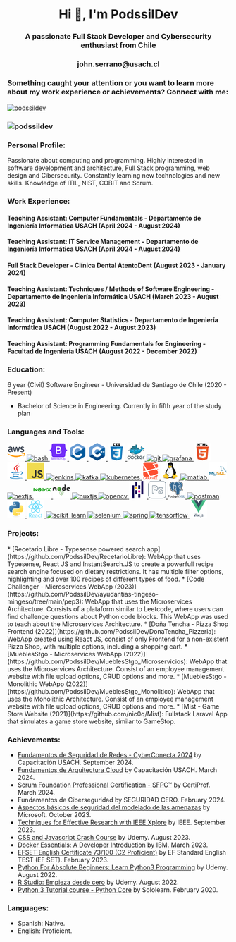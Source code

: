 <h1 align="center">Hi 👋, I'm PodssilDev</h1>
<h3 align="center">A passionate Full Stack Developer and Cybersecurity enthusiast from Chile</h3>
<h3 align="center">john.serrano@usach.cl</h3>

<h3 align="left">Something caught your attention or you want to learn more about my work experience or achievements? Connect with me:</h3>
<p align="left">
<a href="https://linkedin.com/in/podssildev" target="blank"><img align="center" src="https://raw.githubusercontent.com/rahuldkjain/github-profile-readme-generator/master/src/images/icons/Social/linked-in-alt.svg" alt="podssildev" height="30" width="40" /></a>
</p>
                                                          
<h3 align ="center">
  
<p align="left"> <img src="https://komarev.com/ghpvc/?username=podssildev&label=Profile%20views&color=0e75b6&style=flat" alt="podssildev" /> </p>

<h3 align="left"> Personal Profile: </h3>
<p> Passionate about computing and programming. Highly interested in software development and architecture, Full Stack programming, web
design and Cibersecurity. Constantly learning new technologies and new skills. Knowledge of ITIL, NIST, COBIT and Scrum. </p>

<h3 align="left" > Work Experience: </h3>
<h4> <b>Teaching Assistant: Computer Fundamentals</b> - Departamento de Ingeniería Informática USACH (April 2024 - August 2024) </h4>
<h4> <b> Teaching Assistant: IT Service Management </b> - Departamento de Ingeniería Informática USACH (April 2024 - August 2024) </h4>
<h4> <b> Full Stack Developer </b> - Clínica Dental AtentoDent (August 2023 - January 2024) </h4>
<h4> <b> Teaching Assistant: Techniques / Methods of Software Engineering </b> - Departamento de Ingeniería Informática USACH (March 2023 - August 2023)</h4>
<h4> <b> Teaching Assistant: Computer Statistics </b> - Departamento de Ingeniería Informática USACH (August 2022 - August 2023)</h4>
<h4> <b> Teaching Assistant: Programming Fundamentals for Engineering  </b> - Facultad de Ingeniería USACH (August 2022 - December 2022)</h4>
<h3 align="left">Education:</h3>

<p> 6 year (Civil) Software Engineer - Universidad de Santiago de Chile (2020 - Present) </p>

* Bachelor of Science in Engineering. Currently in fifth year of the study plan

<h3 align="left">Languages and Tools:</h3>
<p align="left"> <a href="https://aws.amazon.com" target="_blank" rel="noreferrer"> <img src="https://raw.githubusercontent.com/devicons/devicon/master/icons/amazonwebservices/amazonwebservices-original-wordmark.svg" alt="aws" width="40" height="40"/> </a> <a href="https://www.gnu.org/software/bash/" target="_blank" rel="noreferrer"> <img src="https://www.vectorlogo.zone/logos/gnu_bash/gnu_bash-icon.svg" alt="bash" width="40" height="40"/> </a> <a href="https://getbootstrap.com" target="_blank" rel="noreferrer"> <img src="https://raw.githubusercontent.com/devicons/devicon/master/icons/bootstrap/bootstrap-plain-wordmark.svg" alt="bootstrap" width="40" height="40"/> </a> <a href="https://www.cprogramming.com/" target="_blank" rel="noreferrer"> <img src="https://raw.githubusercontent.com/devicons/devicon/master/icons/c/c-original.svg" alt="c" width="40" height="40"/> </a> <a href="https://www.w3schools.com/cpp/" target="_blank" rel="noreferrer"> <img src="https://raw.githubusercontent.com/devicons/devicon/master/icons/cplusplus/cplusplus-original.svg" alt="cplusplus" width="40" height="40"/> </a> <a href="https://www.w3schools.com/css/" target="_blank" rel="noreferrer"> <img src="https://raw.githubusercontent.com/devicons/devicon/master/icons/css3/css3-original-wordmark.svg" alt="css3" width="40" height="40"/> </a> <a href="https://www.docker.com/" target="_blank" rel="noreferrer"> <img src="https://raw.githubusercontent.com/devicons/devicon/master/icons/docker/docker-original-wordmark.svg" alt="docker" width="40" height="40"/> </a> <a href="https://git-scm.com/" target="_blank" rel="noreferrer"> <img src="https://www.vectorlogo.zone/logos/git-scm/git-scm-icon.svg" alt="git" width="40" height="40"/> </a> <a href="https://grafana.com" target="_blank" rel="noreferrer"> <img src="https://www.vectorlogo.zone/logos/grafana/grafana-icon.svg" alt="grafana" width="40" height="40"/> </a> <a href="https://www.w3.org/html/" target="_blank" rel="noreferrer"> <img src="https://raw.githubusercontent.com/devicons/devicon/master/icons/html5/html5-original-wordmark.svg" alt="html5" width="40" height="40"/> </a> <a href="https://www.java.com" target="_blank" rel="noreferrer"> <img src="https://raw.githubusercontent.com/devicons/devicon/master/icons/java/java-original.svg" alt="java" width="40" height="40"/> </a> <a href="https://developer.mozilla.org/en-US/docs/Web/JavaScript" target="_blank" rel="noreferrer"> <img src="https://raw.githubusercontent.com/devicons/devicon/master/icons/javascript/javascript-original.svg" alt="javascript" width="40" height="40"/> </a> <a href="https://www.jenkins.io" target="_blank" rel="noreferrer"> <img src="https://www.vectorlogo.zone/logos/jenkins/jenkins-icon.svg" alt="jenkins" width="40" height="40"/> </a> <a href="https://kafka.apache.org/" target="_blank" rel="noreferrer"> <img src="https://www.vectorlogo.zone/logos/apache_kafka/apache_kafka-icon.svg" alt="kafka" width="40" height="40"/> </a> <a href="https://kubernetes.io" target="_blank" rel="noreferrer"> <img src="https://www.vectorlogo.zone/logos/kubernetes/kubernetes-icon.svg" alt="kubernetes" width="40" height="40"/> </a> <a href="https://laravel.com/" target="_blank" rel="noreferrer"> <img src="https://raw.githubusercontent.com/devicons/devicon/master/icons/laravel/laravel-plain-wordmark.svg" alt="laravel" width="40" height="40"/> </a> <a href="https://www.linux.org/" target="_blank" rel="noreferrer"> <img src="https://raw.githubusercontent.com/devicons/devicon/master/icons/linux/linux-original.svg" alt="linux" width="40" height="40"/> </a> <a href="https://www.mathworks.com/" target="_blank" rel="noreferrer"> <img src="https://upload.wikimedia.org/wikipedia/commons/2/21/Matlab_Logo.png" alt="matlab" width="40" height="40"/> </a> <a href="https://www.mysql.com/" target="_blank" rel="noreferrer"> <img src="https://raw.githubusercontent.com/devicons/devicon/master/icons/mysql/mysql-original-wordmark.svg" alt="mysql" width="40" height="40"/> </a> <a href="https://nextjs.org/" target="_blank" rel="noreferrer"> <img src="https://cdn.worldvectorlogo.com/logos/nextjs-2.svg" alt="nextjs" width="40" height="40"/> </a> <a href="https://www.nginx.com" target="_blank" rel="noreferrer"> <img src="https://raw.githubusercontent.com/devicons/devicon/master/icons/nginx/nginx-original.svg" alt="nginx" width="40" height="40"/> </a> <a href="https://nodejs.org" target="_blank" rel="noreferrer"> <img src="https://raw.githubusercontent.com/devicons/devicon/master/icons/nodejs/nodejs-original-wordmark.svg" alt="nodejs" width="40" height="40"/> </a> <a href="https://nuxtjs.org/" target="_blank" rel="noreferrer"> <img src="https://www.vectorlogo.zone/logos/nuxtjs/nuxtjs-icon.svg" alt="nuxtjs" width="40" height="40"/> </a> <a href="https://opencv.org/" target="_blank" rel="noreferrer"> <img src="https://www.vectorlogo.zone/logos/opencv/opencv-icon.svg" alt="opencv" width="40" height="40"/> </a> <a href="https://pandas.pydata.org/" target="_blank" rel="noreferrer"> <img src="https://raw.githubusercontent.com/devicons/devicon/2ae2a900d2f041da66e950e4d48052658d850630/icons/pandas/pandas-original.svg" alt="pandas" width="40" height="40"/> </a> <a href="https://www.photoshop.com/en" target="_blank" rel="noreferrer"> <img src="https://raw.githubusercontent.com/devicons/devicon/master/icons/photoshop/photoshop-line.svg" alt="photoshop" width="40" height="40"/> </a> <a href="https://www.postgresql.org" target="_blank" rel="noreferrer"> <img src="https://raw.githubusercontent.com/devicons/devicon/master/icons/postgresql/postgresql-original-wordmark.svg" alt="postgresql" width="40" height="40"/> </a> <a href="https://postman.com" target="_blank" rel="noreferrer"> <img src="https://www.vectorlogo.zone/logos/getpostman/getpostman-icon.svg" alt="postman" width="40" height="40"/> </a> <a href="https://www.python.org" target="_blank" rel="noreferrer"> <img src="https://raw.githubusercontent.com/devicons/devicon/master/icons/python/python-original.svg" alt="python" width="40" height="40"/> </a> <a href="https://reactjs.org/" target="_blank" rel="noreferrer"> <img src="https://raw.githubusercontent.com/devicons/devicon/master/icons/react/react-original-wordmark.svg" alt="react" width="40" height="40"/> </a> <a href="https://scikit-learn.org/" target="_blank" rel="noreferrer"> <img src="https://upload.wikimedia.org/wikipedia/commons/0/05/Scikit_learn_logo_small.svg" alt="scikit_learn" width="40" height="40"/> </a> <a href="https://www.selenium.dev" target="_blank" rel="noreferrer"> <img src="https://raw.githubusercontent.com/detain/svg-logos/780f25886640cef088af994181646db2f6b1a3f8/svg/selenium-logo.svg" alt="selenium" width="40" height="40"/> </a> <a href="https://spring.io/" target="_blank" rel="noreferrer"> <img src="https://www.vectorlogo.zone/logos/springio/springio-icon.svg" alt="spring" width="40" height="40"/> </a> <a href="https://www.tensorflow.org" target="_blank" rel="noreferrer"> <img src="https://www.vectorlogo.zone/logos/tensorflow/tensorflow-icon.svg" alt="tensorflow" width="40" height="40"/> </a> <a href="https://vuejs.org/" target="_blank" rel="noreferrer"> <img src="https://raw.githubusercontent.com/devicons/devicon/master/icons/vuejs/vuejs-original-wordmark.svg" alt="vuejs" width="40" height="40"/> </a> </p>

<h3> Projects: </h3>
* [Recetario Libre - Typesense powered search app](https://github.com/PodssilDev/RecetarioLibre): WebApp that uses Typesense, React JS and InstantSearch.JS to create a powerfull recipe search engine focused on dietary restrictions. It has multiple filter options, highlighting and over 100 recipes of different types of food.
* [Code Challenger - Microservices WebApp (2023)](https://github.com/PodssilDev/ayudantias-tingeso-mingeso/tree/main/pep3): WebApp that uses the Microservices Architecture. Consists of a plataform similar to Leetcode, where users can find challenge questions about Python code blocks. This WebApp was used to teach about the Microservices Architecture.
* [Doña Tencha - Pizza Shop Frontend (2022)](https://github.com/PodssilDev/DonaTencha_Pizzeria): WebApp created using React JS, consist of only Frontend for a non-existent Pizza Shop, with multiple options, including a shopping cart.
* [MueblesStgo - Microservices WebApp (2022)](https://github.com/PodssilDev/MueblesStgo_Microservicios): WebApp that uses the Microservices Architecture. Consist of an employee management website with file upload options, CRUD options and more.
* [MueblesStgo - Monolithic WebApp (2022)](https://github.com/PodssilDev/MueblesStgo_Monolitico): WebApp that uses the Monolithic Architecture. Consist of an employee management website with file upload options, CRUD options and more.
* [Mist - Game Store Website (2021)](https://github.com/nic0q/Mist): Fullstack Laravel App that simulates a game store website, similar to GameStop.

<h3> Achievements: </h3>

* [Fundamentos de Seguridad de Redes - CyberConecta 2024](https://www.credly.com/badges/ebdee040-7843-4fa9-95d6-71a51ece7bd0/public_url) by Capacitación USACH. September 2024.
* [Fundamentos de Arquitectura Cloud](https://www.credly.com/badges/4bf0af31-ecec-4cb6-a1c0-146138115e3e/public_url) by Capacitación USACH. March 2024.
* [Scrum Foundation Professional Certification - SFPC™](https://www.credly.com/badges/730abb26-dfff-41af-9963-ab9768a163bf/linked_in_profile) by CertiProf. March 2024.
* Fundamentos de Ciberseguridad by SEGURIDAD CERO. February 2024.
* [Aspectos básicos de seguridad del modelado de las amenazas](https://learn.microsoft.com/es-mx/users/JohnSerranoCarrasco-3952/achievements/VKJEGXLM) by Microsoft. October 2023.
* [Techniques for Effective Research with IEEE Xplore](https://www.linkedin.com/in/podssildev/details/certifications/1705700135691/single-media-viewer/?profileId=ACoAAEIFFt8BBrbtTgPsy0OZyspncQJ6bhFBmDE) by IEEE. September 2023.
* [CSS and Javascript Crash Course](https://www.udemy.com/certificate/UC-1918722e-5099-4c2e-8e61-a09cd86ce214/) by Udemy. August 2023.
* [Docker Essentials: A Developer Introduction](https://www.credly.com/badges/6be29416-c494-482a-8ec0-f605a4bae9e9/linked_in_profile) by IBM. March 2023.
* [EFSET English Certificate 73/100 (C2 Proficient)](https://www.efset.org/cert/f1F5SG) by EF Standard English TEST (EF SET). February 2023.
* [Python For Absolute Beginners: Learn Python3 Programming](https://www.udemy.com/certificate/UC-a35e1c32-af56-4052-9bac-038d779e9a5d/) by Udemy. August 2022.
* [R Studio: Empieza desde cero](https://www.udemy.com/certificate/UC-999cf23e-b5be-463e-bdb1-c110b0fda9d5/) by Udemy. August 2022.
* [Python 3 Tutorial course - Python Core](https://www.sololearn.com/es/certificates/CT-NLIOXVVQ) by Sololearn. February 2020.

<h3> Languages: </h3>

* Spanish: Native.
* English: Proficient.
